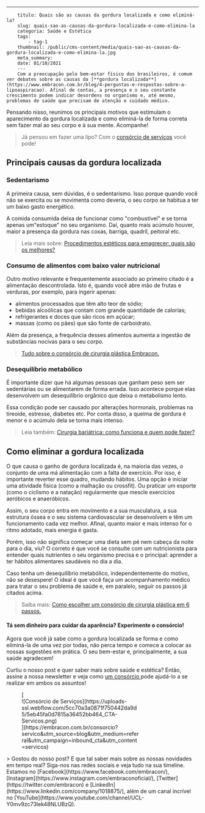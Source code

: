 ---
        titulo: Quais são as causas da gordura localizada e como eliminá-la?
        slug: quais-sao-as-causas-da-gordura-localizada-e-como-elimina-la
        categoria: Saúde e Estética
        tags:
            - tag-1
        thumbnail: /public/cms-content/media/quais-sao-as-causas-da-gordura-localizada-e-como-elimina-la.jpg
        meta_summary: 
        date: 01/10/2021
        ---
        Com a preocupação pelo bem-estar físico dos brasileiros, é comum ver debates sobre as causas da [**gordura localizada**](https://www.embracon.com.br/blog/4-perguntas-e-respostas-sobre-a-lipoaspiracao). Afinal de contas, a presença e o seu constante crescimento podem indicar desordens no organismo e, até mesmo, problemas de saúde que precisam de atenção e cuidado médico.

Pensando nisso, reunimos os principais motivos que estimulam o aparecimento da gordura localizada e como eliminá-la de forma correta sem fazer mal ao seu corpo e à sua mente. Acompanhe!

> Já pensou em fazer uma lipo? Com o [consórcio de serviços](https://www.embracon.com.br/consorcio-servicos) você pode!

Principais causas da gordura localizada
---------------------------------------

### Sedentarismo

A primeira causa, sem dúvidas, é o sedentarismo. Isso porque quando você não se exercita ou se movimenta como deveria, o seu corpo se habitua a ter um baixo gasto energético.

A comida consumida deixa de funcionar como "combustível" e se torna apenas um"estoque" no seu organismo. Daí, quanto mais acúmulo houver, maior a presença da gordura nas coxas, barriga, quadril, peitoral etc.

> Leia mais sobre: [Procedimentos estéticos para emagrecer: quais são os melhores?](https://www.embracon.com.br/blog/procedimentos-esteticos-para-emagrecer-quais-sao-os-melhores)

### Consumo de alimentos com baixo valor nutricional

Outro motivo relevante e frequentemente associado ao primeiro citado é a alimentação descontrolada. Isto é, quando você abre mão de frutas e verduras, por exemplo, para ingerir apenas:

- alimentos processados que têm alto teor de sódio;
- bebidas alcoólicas que contam com grande quantidade de calorias;
- refrigerantes e doces que são ricos em açúcar;
- massas (como os pães) que são fonte de carboidrato.

Além da presença, a frequência desses alimentos aumenta a ingestão de substâncias nocivas para o seu corpo.

> [Tudo sobre o consórcio de cirurgia plástica Embracon.](https://www.embracon.com.br/blog/tudo-sobre-o-consorcio-de-cirurgia-plastica-embracon)

### Desequilíbrio metabólico

É importante dizer que há algumas pessoas que ganham peso sem ser sedentárias ou se alimentarem de forma errada. Isso acontece porque elas desenvolvem um desequilíbrio orgânico que deixa o metabolismo lento.

Essa condição pode ser causado por alterações hormonais, problemas na tireoide, estresse, diabetes etc. Por conta disso, a queima de gordura é menor e o acúmulo dela se torna mais intenso.

> Leia também: [Cirurgia bariátrica: como funciona e quem pode fazer?](https://www.embracon.com.br/blog/cirurgia-bariatrica-como-funciona-e-quem-pode-fazer)

Como eliminar a gordura localizada
----------------------------------

O que causa o ganho de gordura localizada é, na maioria das vezes, o conjunto de uma má alimentação com a falta de exercício. Por isso, é importante reverter esse quadro, mudando hábitos. Uma opção é iniciar uma atividade física (como a malhação ou crossfit). Ou praticar um esporte (como o ciclismo e a natação) regularmente que mescle exercícios aeróbicos e anaeróbicos.

Assim, o seu corpo entra em movimento e a sua musculatura, a sua estrutura óssea e o seu sistema cardiovascular se desenvolvem e têm um funcionamento cada vez melhor. Afinal, quanto maior e mais intenso for o ritmo adotado, mais energia é gasta.

Porém, isso não significa começar uma dieta sem pé nem cabeça da noite para o dia, viu? O correto é que você se consulte com um nutricionista para entender quais nutrientes o seu organismo precisa e o principal: aprender a ter hábitos alimentares saudáveis no dia a dia.

Caso tenha um desequilíbrio metabólico, independentemente do motivo, não se desespere! O ideal é que você faça um acompanhamento médico para tratar o seu problema de saúde e, em paralelo, seguir os passos já citados acima.

> Saiba mais: [Como escolher um consórcio de cirurgia plástica em 6 passos.](https://www.embracon.com.br/blog/como-escolher-um-consorcio-de-cirurgia-plastica-em-6-passos)

#### Tá sem dinheiro para cuidar da aparência? Experimente o consórcio!

Agora que você já sabe como a gordura localizada se forma e como eliminá-la de uma vez por todas, não perca tempo e comece a colocar as nossas sugestões em prática. O seu bem-estar e, principalmente, a sua saúde agradecem!

Curtiu o nosso post e quer saber mais sobre saúde e estética? Então, assine a nossa newsletter e veja como [um consórcio ](https://www.embracon.com.br/)pode ajudá-lo a se realizar em ambos os assuntos!

<figure class="w-richtext-figure-type-image w-richtext-align-center" style="max-width:310px">[<div>![Consórcio de Serviços](https://uploads-ssl.webflow.com/5cc70a3a0871f750442da9d5/5eb45fa0d7815a36452bb464_CTA-Servicos.png)</div>](https://embracon.com.br/consorcio?servico&utm_source=blog&utm_medium=referral&utm_campaign=inbound_cta&utm_content=servicos)</figure>> Gostou do nosso post? E que tal saber mais sobre as nossas novidades em tempo real? Siga-nos nas redes sociais e veja tudo na sua timeline. Estamos no [Facebook](https://www.facebook.com/embracon/), [Instagram](https://www.instagram.com/embraconoficial/), [Twitter](https://twitter.com/embracon) e [LinkedIn](https://www.linkedin.com/company/1018875/), além de um canal incrível no [YouTube](https://www.youtube.com/channel/UCL-Y0mv9zc73Iek48NLUBzQ).
        